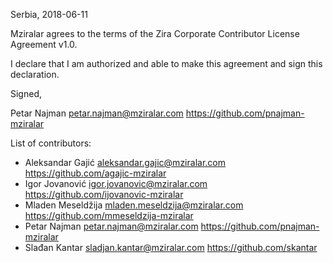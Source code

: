Serbia, 2018-06-11

Mziralar agrees to the terms of the Zira Corporate Contributor License
Agreement v1.0.

I declare that I am authorized and able to make this agreement and sign this
declaration.

Signed,

Petar Najman petar.najman@mziralar.com https://github.com/pnajman-mziralar

List of contributors:

- Aleksandar Gajić aleksandar.gajic@mziralar.com https://github.com/agajic-mziralar
- Igor Jovanović igor.jovanovic@mziralar.com https://github.com/ijovanovic-mziralar
- Mladen Meseldžija mladen.meseldzija@mziralar.com https://github.com/mmeseldzija-mziralar
- Petar Najman petar.najman@mziralar.com https://github.com/pnajman-mziralar
- Slađan Kantar sladjan.kantar@mziralar.com https://github.com/skantar
